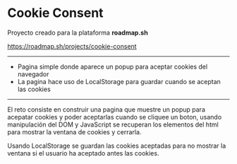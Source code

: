 # Cookie Consent

Proyecto creado para la plataforma **roadmap.sh**

https://roadmap.sh/projects/cookie-consent

---

* Pagina simple donde aparece un popup para aceptar cookies del navegador
* La pagina hace uso de LocalStorage para guardar cuando se aceptan las cookies

---

El reto consiste en construir una pagina que muestre un popup para acepatar cookies
y poder aceptarlas cuando se cliquee un boton, usando manipulación del DOM y JavaScript
se recuperan los elementos del html para mostrar la ventana de cookies y cerrarla.

Usando LocalStorage se guardan las cookies aceptadas para no mostrar la ventana si el 
usuario ha aceptado antes las cookies.


